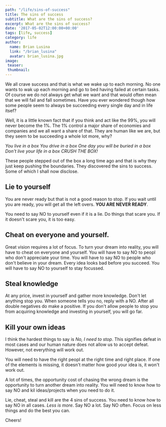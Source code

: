 ```yaml
---
path: "/life/sins-of-success"
title: The sins of success
subtitle: What are the sins of success?
excerpt: What are the sins of success?
date: '2017-05-02T12:00:00+00:00'
tags: [life, success]
category: life
author:
  name: Brian Lusina
  link: "/brian_lusina"
  avatar: brian_lusina.jpg
image:
 teaser: 
 thumbnail: 
---
```


We all crave success and that is what we wake up to each morning. No one wants to wak up each morning and go to bed having failed at certain tasks. Of course we do not always get what we want and that would often mean that we will fail and fall sometimes. Have you ever wondered though how some people seem to always be succeeding every single day and in life itsef?

Well, it is a little known fact that if you think and act like the 99%, you will never become the 1%. The 1% control a major share of economies and companies and we all want a share of that. They are human like we are, but they seem to be succeeding a whole lot more, why?

_You live in a box_
_You drive in a box_
_One day you will be buried in a box_
_Don't live your life in a box_
_CRUSH THE BOX!_

These people stepped out of the box a long time ago and that is why they just keep pushing the boundaries.
They discovered the sins to success. Some of which I shall now disclose.

## Lie to yourself

You are never ready but that is not a good reason to stop. If you wait until you are ready, you will get all the left overs. **YOU ARE NEVER READY**.

You need to say NO to yourself even if it is a lie. Do things that scare you. If it doesn't scare you, it is too easy.

## Cheat on everyone and yourself.

Great vision requires a lot of focus. To turn your dream into reality, you will have to cheat on everyone and yourself. You will have to say NO to peopl who don't appreciate your time. You will have to say NO to people who don't believe in your dream. Every idea looks bad before you succeed. You will have to say NO to yourself to stay focussed.

## Steal knowledge

At any price, invest in yourself and gather more knowledge. Don't let anything stop you. When someone tells you no, reply with a NO. After all double negatives do make a positive. If you don't allow people to stop you from acquiring knowledge and investing in yourself, you will go far.

## Kill your own ideas

I think the hardest things to say is _No, I need to stop_. This signifies defeat in most cases and our human nature does not allow us to accept defeat. However, not everything will work out.

You will need to have the right peopl at the right time and right place. If one of the elements is missing, it doesn't matter how good your idea is, it won't work out.

A lot of times, the opportunity cost of chasing the wrong dream is the opportunity to turn another dream into reality. You will need to know how to say NO and kil ideas/projects when you need to do it.

Lie, cheat, steal and kill are the 4 sins of success. You need to know how to say NO in all cases.
_Less is more_.
Say NO a lot.
Say NO often.
Focus on less things and do the best you can.

Cheers!
